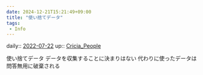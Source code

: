 ```yaml
---
date: 2024-12-21T15:21:49+09:00
title: "使い捨てデータ"
tags:
 - Info
---
```


daily:: [2022-07-22](Daily_Note/2022-07-22.md)
up:: [Cricia_People](../Bar/Novel/Nacaria/Cricia_People.md)

使い捨てデータ
データを収集することに決まりはない
代わりに使ったデータは問答無用に破棄される